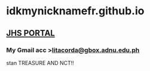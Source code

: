 # idkmynicknamefr.github.io
## [JHS PORTAL](https://jhsportal.adnu.edu.ph/)
### My Gmail acc >litacorda@gbox.adnu.edu.ph
stan TREASURE AND NCT!!
